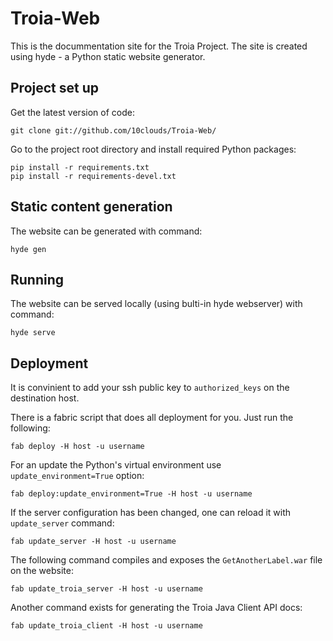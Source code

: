 Troia-Web
=========

This is the docummentation site for the Troia Project. The site is created using hyde - a Python static 
website generator.

Project set up
--------------

Get the latest version of code:

    git clone git://github.com/10clouds/Troia-Web/
    
Go to the project root directory and install required Python packages:
    
    pip install -r requirements.txt
    pip install -r requirements-devel.txt
    
Static content generation
-------------------------

The website can be generated with command:

    hyde gen
    
Running
-------

The website can be served locally (using bulti-in hyde webserver) with command:

    hyde serve
    
Deployment
----------

It is convinient to add your ssh public key to ``authorized_keys`` on the destination host.

There is a fabric script that does all deployment for you. Just run the following:

    fab deploy -H host -u username
    
For an update the Python's virtual environment use ``update_environment=True`` option:

    fab deploy:update_environment=True -H host -u username

If the server configuration has been changed, one can reload it with ``update_server`` command:

    fab update_server -H host -u username
    
The following command compiles and exposes the ``GetAnotherLabel.war`` file on the website:

    fab update_troia_server -H host -u username

Another command exists for generating the Troia Java Client API docs:

    fab update_troia_client -H host -u username
    
    
